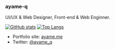 ### ayame-q

UI/UX & Web Designer, Front-end & Web Enginner.

[![GitHub stats](https://github-readme-stats.vercel.app/api?username=ayame-q)](https://github.com/anuraghazra/github-readme-stats)
[![Top Langs](https://github-readme-stats.vercel.app/api/top-langs/?username=ayame-q&layout=compact&theme=default)](https://github.com/anuraghazra/github-readme-stats)

* Portfolio site: [ayame.me](https://ayame.me/)
* Twitter: [@ayame_q](https://twitter.com/ayame_q)

<!--
**ayame-q/ayame-q** is a ✨ _special_ ✨ repository because its `README.md` (this file) appears on your GitHub profile.

Here are some ideas to get you started:

- 🔭 I’m currently working on ...
- 🌱 I’m currently learning ...
- 👯 I’m looking to collaborate on ...
- 🤔 I’m looking for help with ...
- 💬 Ask me about ...
- 📫 How to reach me: ...
- 😄 Pronouns: ...
- ⚡ Fun fact: ...
-->
